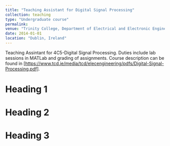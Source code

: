 ```yaml
---
title: "Teaching Assistant for Digital Signal Processing"
collection: teaching
type: "Undergraduate course"
permalink: 
venue: "Trinity College, Department of Electrical and Electronic Engineering"
date: 2014-01-01
location: "Dublin, Ireland"
---
```


Teaching Assintant for 4C5-Digital Signal Processing. Duties include lab sessions in MATLab and grading of assignments. Course description can be found in [https://www.tcd.ie/media/tcd/elecengineering/pdfs/Digital-Signal-Processing.pdf].

Heading 1
======

Heading 2
======

Heading 3
======
